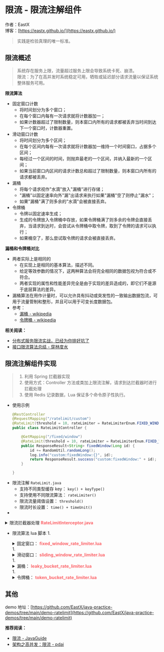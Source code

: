 # 限流 - 限流注解组件

作者：EastX
<br/>博客：[https://eastx.github.io/](https://eastx.github.io/)

> 实践是检验真理的唯一标准。


## 限流概述
> 系统存在服务上限，流量超过服务上限会导致系统卡死、崩溃。
> <br> 限流：为了在高并发时系统稳定可用，牺牲或延迟部分请求流量以保证系统整体服务可用。

**限流算法**
- 固定窗口计数
    - 将时间划分为多个窗口；
    - 在每个窗口内每有一次请求就将计数器加一；
    - 如果计数器超过了限制数量，则本窗口内所有的请求都被丢弃当时间到达下一个窗口时，计数器重置。
- 滑动窗口计数
    - 将时间划分为多个区间；
    - 在每个区间内每有一次请求就将计数器加一维持一个时间窗口，占据多个区间；
    - 每经过一个区间的时间，则抛弃最老的一个区间，并纳入最新的一个区间；
    - 如果当前窗口内区间的请求计数总和超过了限制数量，则本窗口内所有的请求都被丢弃。
- 漏桶
    - 将每个请求视作"水滴"放入"漏桶"进行存储；
    - "漏桶"以固定速率向外"漏"出请求来执行如果"漏桶"空了则停止"漏水"；
    - 如果"漏桶"满了则多余的"水滴"会被直接丢弃。
- 令牌桶
    - 令牌以固定速率生成；
    - 生成的令牌放入令牌桶中存放，如果令牌桶满了则多余的令牌会直接丢弃，当请求到达时，会尝试从令牌桶中取令牌，取到了令牌的请求可以执行；
    - 如果桶空了，那么尝试取令牌的请求会被直接丢弃。

**漏桶和令牌桶对比**
- 两者实际上是相同的
    - 在实现上是相同的基本算法，描述不同。
    - 给定等效参数的情况下，这两种算法会将完全相同的数据包视为符合或不符合。
    - 两者实现的属性和性能差异完全是由于实现的差异造成的，即它们不是源于底层算法的差异。
- 漏桶算法在用作计量时，可以允许具有抖动或突发性的一致输出数据包流，可用于流量管制和整形，并且可以用于可变长度数据包。
- 参考：
    - [漏桶 - wikipedia](https://en.wikipedia.org/wiki/Leaky_bucket)
    - [令牌桶 - wikipedia](https://en.wikipedia.org/wiki/Token_bucket)

**相关阅读：**
- [分布式服务限流实战，已经为你排好坑了](https://www.infoq.cn/article/Qg2tX8fyw5Vt-f3HH673)
- [接口限流算法总结 - 穿林度水](https://www.cnblogs.com/clds/p/5850070.html)


## 限流注解组件实现
> 1. 利用 Spring 拦截器实现
> 2. 使用方式：Controller 方法或类加上限流注解，请求到达拦截器时进行拦截处理
> 3. 使用 Redis 记录数据，Lua 保证多个命令原子性执行。

- 使用示例
    ```java
    @RestController
    @RequestMapping("/ratelimit/custom")
    @RateLimit(threshold = 10, rateLimiter = RateLimiterEnum.FIXED_WINDOW, time = 10, timeUnit = TimeUnit.SECONDS)
    public class RateLimitController {

        @GetMapping("/fixed/window")
        @RateLimit(threshold = 10, rateLimiter = RateLimiterEnum.FIXED_WINDOW, time = 10, timeUnit = TimeUnit.SECONDS)
        public ResponseResult<String> fixedWindow(Long id) {
            id += RandomUtil.randomLong();
            log.info("custom:fixedWindow:{}", id);
            return ResponseResult.success("custom:fixedWindow:" + id);
        }

    }
    ```
- 限流注解 `RateLimit.java`
    - 支持不同类型缓存 key： `key() + keyType()`
    - 支持使用不同限流算法： `rateLimiter()` 
    - 限流流量阈值设置： `threshold()`
    - 限流时长设置： `time() + timeUnit()`
- 
<details>
    <summary title="点击查看代码">限流拦截器处理 <b><font color="#fc6469">RateLimitInterceptor.java</font></b> </summary>

    ```java
    @Override
    public boolean preHandle(HttpServletRequest request, HttpServletResponse response, Object handler) throws Exception {
        if (!(handler instanceof HandlerMethod)) {
            return true;
        }

        HandlerMethod handlerMethod = ((HandlerMethod) handler);
        // 从方法和类上获取注解
        RateLimit annotation = AspectUtil.findMethodOrClassAnnotation(handlerMethod.getMethod(),
                RateLimit.class);
        if (annotation == null) {
            return true;
        }

        AspectKeyTypeEnum.KeyTypeData data = AspectKeyTypeEnum.KeyTypeData.builder()
                .prefix("rate:limit").key(annotation.key()).build();
        String limitKey = annotation.keyType()
                .obtainTypeKey(handlerMethod.getMethod(), handlerMethod.getMethodParameters(), data);
        RateLimiterEnum limiterEnum = annotation.rateLimiter();

        // 执行限流脚本
        Long isLimit = redisUtil.execute(limiterEnum.obtainScript(),
                Lists.newArrayList(limitKey), limiterEnum.obtainArgvs(annotation).toArray());
        if (isLimit != null && isLimit != 0L) {
            return true;
        }

        throw new ResponseException(ResponseEnum.RATE_LIMITED);
    }
    ```

</details>

- 限流算法 lua 脚本
    1. 
    <details>
        <summary title="点击查看代码">固定窗口： <b><font color="#fc6469">fixed_window_rate_limiter.lua</font></b> </summary>
        
        ```lua
        -- 限流key ，string 保存调用限流的次数
        local key = KEYS[1];
        -- 最大访问量
        local capacity = tonumber(ARGV[1]);
        -- 限流时长（毫秒）
        local ttl = tonumber(ARGV[2]);

        local count = redis.call('INCR', key);
        if (count == 1) then
            -- 首次访问设置过期时间
            redis.call('PEXPIRE', key, ttl);
        end

        local res = 0;
        if (count <= capacity) then
            res = 1;
        end

        -- 被限流返回0，未被限流返回1
        return res;
        ```

    </details>
    1. 
    <details>
        <summary title="点击查看代码">滑动窗口： <b><font color="#fc6469">sliding_window_rate_limiter.lua</font></b> </summary>

        ```lua
        -- 限流 key ， zset 保存未被限流的 id 与时间戳
        local key = KEYS[1];
        -- 最大访问量
        local capacity = tonumber(ARGV[1]);
        -- 限流时长（毫秒）
        local ttl = tonumber(ARGV[2]);
        -- 当前时间戳（毫秒）
        local now = tonumber(ARGV[3]);
        -- 唯一ID
        local ukid = ARGV[4];

        -- 清除过期的数据
        redis.call('ZREMRANGEBYSCORE', key, 0, now - ttl);

        local count = redis.call('ZCARD', key);
        local res = 0;
        if (count < capacity) then
            -- 往 zset 中添加一个值、得分均为当前时间戳的元素，[value,score]
            redis.call("ZADD", key, now, ukid);
            -- 重置 zset 的过期时间，单位毫秒
            redis.call("PEXPIRE", key, ttl);
            res = 1;
        end

        -- 被限流返回0，未被限流返回1
        return res;
        ```

    </details>
    1. 
    <details>
        <summary title="点击查看代码">漏桶： <b><font color="#fc6469">leaky_bucket_rate_limiter.lua</font></b> </summary>
        
        ```lua
        -- 限流 key ， hash 保存限流相关信息
        local key = KEYS[1];
        -- 最大访问量
        local capacity = tonumber(ARGV[1]);
        -- 限流时长（毫秒）
        local ttl = tonumber(ARGV[2]);
        -- 当前时间戳（毫秒）
        local now = tonumber(ARGV[3]);
        -- 水流出速率（每毫秒）
        local rate = tonumber(ARGV[4]);

        -- 限流信息
        local info = redis.call("HMGET", key, "last_time", "stored_water");
        -- 上次处理时间
        local last_time = tonumber(info[1]);
        -- 当前存储的水量，默认为0，存在保存值使用保存值
        local stored_water = tonumber(info[2]);
        if (stored_water == nil) then
            stored_water = 0;
        end

        if (last_time ~= nil) then
            -- 根据上次处理时间和当前时间差，计算流出后的水量
            local leaked_water = math.floor((now - last_time) * rate);
            stored_water = math.max(stored_water - leaked_water, 0);
            if (leaked_water > 0) then
                last_time = nil;
            end
        end

        -- 首次访问、泄露了水 设置上次处理时间
        if (last_time == nil) then
            redis.call("HSET", key, "last_time", now);
        end

        -- 被限流返回0，未被限流返回1
        local res = 0;
        if (capacity > stored_water) then
            redis.call("HSET", key, "stored_water", stored_water + 1);
            res = 1;
        end

        redis.call("PEXPIRE", key, ttl);
        return res;
        ```

    </details>
    1. 
    <details>
        <summary title="点击查看代码">令牌桶： <b><font color="#fc6469">token_bucket_rate_limiter.lua</font></b> </summary>

        ```lua
        -- 限流 key ， hash 保存限流相关信息
        local key = KEYS[1];
        -- 最大访问量
        local capacity = tonumber(ARGV[1]);
        -- 限流时长（毫秒）
        local ttl = tonumber(ARGV[2]);
        -- 当前时间戳（毫秒）
        local now = tonumber(ARGV[3]);
        -- 生成令牌速率（每毫秒）
        local rate = tonumber(ARGV[4]);

        -- 限流信息
        local info = redis.call("HMGET", key, "last_time", "stored_tokens");
        -- 上次处理时间
        local last_time = tonumber(info[1]);
        -- 令牌数量，默认为最大访问量，存在保存值使用保存值
        local stored_tokens = tonumber(info[2]);
        if (stored_tokens == nil) then
            stored_tokens = capacity;
        end

        if (last_time ~= nil) then
            -- 根据上次处理时间和当前时间差，触发式往桶里添加令牌
            local add_tokens = math.floor((now - last_time) * rate);
            stored_tokens = math.min(add_tokens + stored_tokens, capacity);
            if (add_tokens > 0) then
                last_time = nil;
            end
        end

        -- 首次访问、添加了令牌 设置上次处理时间
        if (last_time == nil) then
            redis.call("HSET", key, "last_time", now);
        end

        -- 被限流返回0，未被限流返回1
        local res = 0;
        if (stored_tokens > 0) then
            redis.call("HSET", key, "stored_tokens", stored_tokens - 1);
            res = 1;
        end

        redis.call("PEXPIRE", key, ttl);
        return res;
        ```
        
    </details>


## 其他

demo 地址：[https://github.com/EastX/java-practice-demos/tree/main/demo-ratelimit](https://github.com/EastX/java-practice-demos/tree/main/demo-ratelimit)

**推荐阅读：**
- [限流 - JavaGuide](https://javaguide.cn/high-availability/limit-request.html)
- [架构之高并发：限流 - pdai](https://pdai.tech/md/arch/arch-y-ratelimit.html)

